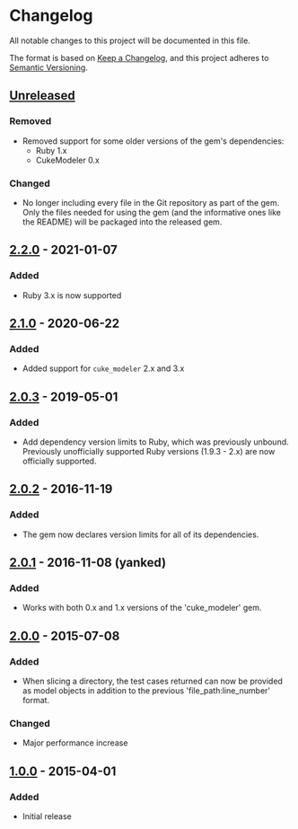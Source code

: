 # Changelog
All notable changes to this project will be documented in this file.

The format is based on [Keep a Changelog](https://keepachangelog.com/en/1.0.0/),
and this project adheres to [Semantic Versioning](https://semver.org/spec/v2.0.0.html).

## [Unreleased]

### Removed
  - Removed support for some older versions of the gem's dependencies:
    - Ruby 1.x
    - CukeModeler 0.x

### Changed
  - No longer including every file in the Git repository as part of the gem. Only the files needed for using the 
    gem (and the informative ones like the README) will be packaged into the released gem.

## [2.2.0] - 2021-01-07

### Added
 - Ruby 3.x is now supported

## [2.1.0] - 2020-06-22

### Added
 - Added support for `cuke_modeler` 2.x and 3.x

## [2.0.3] - 2019-05-01

### Added

 - Add dependency version limits to Ruby, which was previously unbound. Previously unofficially supported Ruby versions (1.9.3 - 2.x) are now officially supported.


## [2.0.2] - 2016-11-19

### Added

 -  The gem now declares version limits for all of its dependencies.


## [2.0.1] - 2016-11-08 (yanked)

### Added

 - Works with both 0.x and 1.x versions of the 'cuke_modeler' gem.


## [2.0.0] - 2015-07-08

### Added

 - When slicing a directory, the test cases returned can now be provided as model objects in addition to the
   previous 'file_path:line_number' format.

### Changed

 -  Major performance increase


## [1.0.0] - 2015-04-01

### Added

 - Initial release

[Unreleased]: https://github.com/enkessler/cuke_slicer/compare/v2.2.0...HEAD
[2.2.0]: https://github.com/enkessler/cuke_slicer/compare/v2.1.0...v2.2.0
[2.1.0]: https://github.com/enkessler/cuke_slicer/compare/v2.0.3...v2.1.0
[2.0.3]: https://github.com/enkessler/cuke_slicer/compare/v2.0.2...v2.0.3
[2.0.2]: https://github.com/enkessler/cuke_slicer/compare/v2.0.1...v2.0.2
[2.0.1]: https://github.com/enkessler/cuke_slicer/compare/v2.0.0...v2.0.1
[2.0.0]: https://github.com/enkessler/cuke_slicer/compare/v1.0.0...v2.0.0
[1.0.0]: https://github.com/enkessler/cuke_slicer/compare/1c6e64b963d97f9037f1dc1ebcb6f8f9966f3b71...v1.0.0
